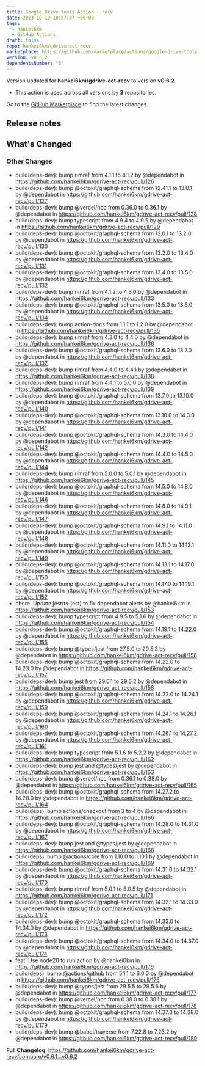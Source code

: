 ```yaml
---
title: Google Drive tools Action - recv
date: 2023-10-19 10:57:37 +00:00
tags:
  - hankei6km
  - GitHub Actions
draft: false
repo: hankei6km/gdrive-act-recv
marketplace: https://github.com/marketplace/actions/google-drive-tools-action-recv
version: v0.6.2
dependentsNumber: "3"
---
```



Version updated for **hankei6km/gdrive-act-recv** to version **v0.6.2**.
- This action is used across all versions by **3** repositories.

Go to the [GitHub Marketplace](https://github.com/marketplace/actions/google-drive-tools-action-recv) to find the latest changes.

## Release notes

<!-- Release notes generated using configuration in .github/release.yml at v0.6.2 -->

## What's Changed
### Other Changes
* build(deps-dev): bump rimraf from 4.1.1 to 4.1.2 by @dependabot in https://github.com/hankei6km/gdrive-act-recv/pull/126
* build(deps-dev): bump @octokit/graphql-schema from 12.41.1 to 13.0.1 by @dependabot in https://github.com/hankei6km/gdrive-act-recv/pull/127
* build(deps-dev): bump @vercel/ncc from 0.36.0 to 0.36.1 by @dependabot in https://github.com/hankei6km/gdrive-act-recv/pull/128
* build(deps-dev): bump typescript from 4.9.4 to 4.9.5 by @dependabot in https://github.com/hankei6km/gdrive-act-recv/pull/129
* build(deps-dev): bump @octokit/graphql-schema from 13.0.1 to 13.2.0 by @dependabot in https://github.com/hankei6km/gdrive-act-recv/pull/130
* build(deps-dev): bump @octokit/graphql-schema from 13.2.0 to 13.4.0 by @dependabot in https://github.com/hankei6km/gdrive-act-recv/pull/131
* build(deps-dev): bump @octokit/graphql-schema from 13.4.0 to 13.5.0 by @dependabot in https://github.com/hankei6km/gdrive-act-recv/pull/132
* build(deps-dev): bump rimraf from 4.1.2 to 4.3.0 by @dependabot in https://github.com/hankei6km/gdrive-act-recv/pull/133
* build(deps-dev): bump @octokit/graphql-schema from 13.5.0 to 13.6.0 by @dependabot in https://github.com/hankei6km/gdrive-act-recv/pull/134
* build(deps-dev): bump action-docs from 1.1.1 to 1.2.0 by @dependabot in https://github.com/hankei6km/gdrive-act-recv/pull/135
* build(deps-dev): bump rimraf from 4.3.0 to 4.4.0 by @dependabot in https://github.com/hankei6km/gdrive-act-recv/pull/136
* build(deps-dev): bump @octokit/graphql-schema from 13.6.0 to 13.7.0 by @dependabot in https://github.com/hankei6km/gdrive-act-recv/pull/137
* build(deps-dev): bump rimraf from 4.4.0 to 4.4.1 by @dependabot in https://github.com/hankei6km/gdrive-act-recv/pull/138
* build(deps-dev): bump rimraf from 4.4.1 to 5.0.0 by @dependabot in https://github.com/hankei6km/gdrive-act-recv/pull/139
* build(deps-dev): bump @octokit/graphql-schema from 13.7.0 to 13.10.0 by @dependabot in https://github.com/hankei6km/gdrive-act-recv/pull/140
* build(deps-dev): bump @octokit/graphql-schema from 13.10.0 to 14.3.0 by @dependabot in https://github.com/hankei6km/gdrive-act-recv/pull/141
* build(deps-dev): bump @octokit/graphql-schema from 14.3.0 to 14.4.0 by @dependabot in https://github.com/hankei6km/gdrive-act-recv/pull/142
* build(deps-dev): bump @octokit/graphql-schema from 14.4.0 to 14.5.0 by @dependabot in https://github.com/hankei6km/gdrive-act-recv/pull/144
* build(deps-dev): bump rimraf from 5.0.0 to 5.0.1 by @dependabot in https://github.com/hankei6km/gdrive-act-recv/pull/145
* build(deps-dev): bump @octokit/graphql-schema from 14.5.0 to 14.8.0 by @dependabot in https://github.com/hankei6km/gdrive-act-recv/pull/146
* build(deps-dev): bump @octokit/graphql-schema from 14.8.0 to 14.9.1 by @dependabot in https://github.com/hankei6km/gdrive-act-recv/pull/147
* build(deps-dev): bump @octokit/graphql-schema from 14.9.1 to 14.11.0 by @dependabot in https://github.com/hankei6km/gdrive-act-recv/pull/148
* build(deps-dev): bump @octokit/graphql-schema from 14.11.0 to 14.13.1 by @dependabot in https://github.com/hankei6km/gdrive-act-recv/pull/149
* build(deps-dev): bump @octokit/graphql-schema from 14.13.1 to 14.17.0 by @dependabot in https://github.com/hankei6km/gdrive-act-recv/pull/150
* build(deps-dev): bump @octokit/graphql-schema from 14.17.0 to 14.19.1 by @dependabot in https://github.com/hankei6km/gdrive-act-recv/pull/152
* chore: Update jest(ts-jest) to fix dependabot alerts by @hankei6km in https://github.com/hankei6km/gdrive-act-recv/pull/153
* build(deps-dev): bump typescript from 4.9.5 to 5.1.6 by @dependabot in https://github.com/hankei6km/gdrive-act-recv/pull/154
* build(deps-dev): bump @octokit/graphql-schema from 14.19.1 to 14.22.0 by @dependabot in https://github.com/hankei6km/gdrive-act-recv/pull/155
* build(deps-dev): bump @types/jest from 27.5.0 to 29.5.3 by @dependabot in https://github.com/hankei6km/gdrive-act-recv/pull/156
* build(deps-dev): bump @octokit/graphql-schema from 14.22.0 to 14.23.0 by @dependabot in https://github.com/hankei6km/gdrive-act-recv/pull/157
* build(deps-dev): bump jest from 29.6.1 to 29.6.2 by @dependabot in https://github.com/hankei6km/gdrive-act-recv/pull/158
* build(deps-dev): bump @octokit/graphql-schema from 14.23.0 to 14.24.1 by @dependabot in https://github.com/hankei6km/gdrive-act-recv/pull/159
* build(deps-dev): bump @octokit/graphql-schema from 14.24.1 to 14.26.1 by @dependabot in https://github.com/hankei6km/gdrive-act-recv/pull/160
* build(deps-dev): bump @octokit/graphql-schema from 14.26.1 to 14.27.2 by @dependabot in https://github.com/hankei6km/gdrive-act-recv/pull/161
* build(deps-dev): bump typescript from 5.1.6 to 5.2.2 by @dependabot in https://github.com/hankei6km/gdrive-act-recv/pull/162
* build(deps-dev): bump jest and @types/jest by @dependabot in https://github.com/hankei6km/gdrive-act-recv/pull/163
* build(deps-dev): bump @vercel/ncc from 0.36.1 to 0.38.0 by @dependabot in https://github.com/hankei6km/gdrive-act-recv/pull/165
* build(deps-dev): bump @octokit/graphql-schema from 14.27.2 to 14.28.0 by @dependabot in https://github.com/hankei6km/gdrive-act-recv/pull/164
* build(deps): bump actions/checkout from 3 to 4 by @dependabot in https://github.com/hankei6km/gdrive-act-recv/pull/166
* build(deps-dev): bump @octokit/graphql-schema from 14.28.0 to 14.31.0 by @dependabot in https://github.com/hankei6km/gdrive-act-recv/pull/167
* build(deps-dev): bump jest and @types/jest by @dependabot in https://github.com/hankei6km/gdrive-act-recv/pull/168
* build(deps): bump @actions/core from 1.10.0 to 1.10.1 by @dependabot in https://github.com/hankei6km/gdrive-act-recv/pull/169
* build(deps-dev): bump @octokit/graphql-schema from 14.31.0 to 14.32.1 by @dependabot in https://github.com/hankei6km/gdrive-act-recv/pull/170
* build(deps-dev): bump rimraf from 5.0.1 to 5.0.5 by @dependabot in https://github.com/hankei6km/gdrive-act-recv/pull/171
* build(deps-dev): bump @octokit/graphql-schema from 14.32.1 to 14.33.0 by @dependabot in https://github.com/hankei6km/gdrive-act-recv/pull/172
* build(deps-dev): bump @octokit/graphql-schema from 14.33.0 to 14.34.0 by @dependabot in https://github.com/hankei6km/gdrive-act-recv/pull/173
* build(deps-dev): bump @octokit/graphql-schema from 14.34.0 to 14.37.0 by @dependabot in https://github.com/hankei6km/gdrive-act-recv/pull/174
* feat: Use node20 to run action by @hankei6km in https://github.com/hankei6km/gdrive-act-recv/pull/176
* build(deps): bump @actions/github from 5.1.1 to 6.0.0 by @dependabot in https://github.com/hankei6km/gdrive-act-recv/pull/175
* build(deps-dev): bump @types/jest from 29.5.5 to 29.5.6 by @dependabot in https://github.com/hankei6km/gdrive-act-recv/pull/177
* build(deps-dev): bump @vercel/ncc from 0.38.0 to 0.38.1 by @dependabot in https://github.com/hankei6km/gdrive-act-recv/pull/178
* build(deps-dev): bump @octokit/graphql-schema from 14.37.0 to 14.38.0 by @dependabot in https://github.com/hankei6km/gdrive-act-recv/pull/179
* build(deps-dev): bump @babel/traverse from 7.22.8 to 7.23.2 by @dependabot in https://github.com/hankei6km/gdrive-act-recv/pull/180


**Full Changelog**: https://github.com/hankei6km/gdrive-act-recv/compare/v0.6.1...v0.6.2
